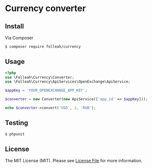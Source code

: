 # Currency converter

## Install

Via Composer

``` bash
$ composer require folleah/currency
```

## Usage

``` php
<?php
use \Folleah\Currency\Converter;
use \Folleah\Currency\ApiServices\OpenExchange\ApiService;

$appKey = 'YOUR_OPENEXCHANGE_APP_KEY';

$converter = new Converter(new ApiService(['app_id' => $appKey]));

echo $converter->convert('USD', 1, 'RUB');
```

## Testing

``` bash
$ phpunit
```

## License

The MIT License (MIT). Please see [License File](LICENSE.md) for more information.
